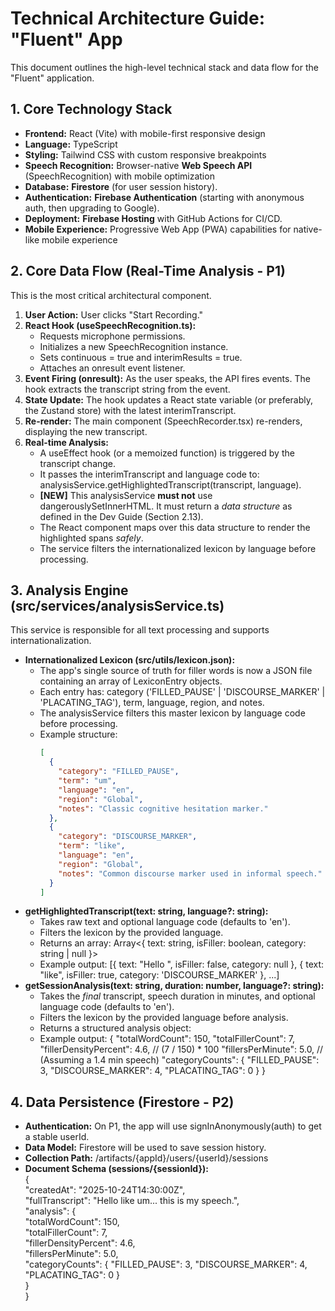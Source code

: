 # **Technical Architecture Guide: "Fluent" App**

This document outlines the high-level technical stack and data flow for the "Fluent" application.

## **1\. Core Technology Stack**

- **Frontend:** React (Vite) with mobile-first responsive design
- **Language:** TypeScript
- **Styling:** Tailwind CSS with custom responsive breakpoints
- **Speech Recognition:** Browser-native **Web Speech API** (SpeechRecognition) with mobile optimization
- **Database:** **Firestore** (for user session history).
- **Authentication:** **Firebase Authentication** (starting with anonymous auth, then upgrading to Google).
- **Deployment:** **Firebase Hosting** with GitHub Actions for CI/CD.
- **Mobile Experience:** Progressive Web App (PWA) capabilities for native-like mobile experience

## **2\. Core Data Flow (Real-Time Analysis \- P1)**

This is the most critical architectural component.

1. **User Action:** User clicks "Start Recording."
2. **React Hook (useSpeechRecognition.ts):**
   - Requests microphone permissions.
   - Initializes a new SpeechRecognition instance.
   - Sets continuous \= true and interimResults \= true.
   - Attaches an onresult event listener.
3. **Event Firing (onresult):** As the user speaks, the API fires events. The hook extracts the transcript string from the event.
4. **State Update:** The hook updates a React state variable (or preferably, the Zustand store) with the latest interimTranscript.
5. **Re-render:** The main component (SpeechRecorder.tsx) re-renders, displaying the new transcript.
6. **Real-time Analysis:**
   - A useEffect hook (or a memoized function) is triggered by the transcript change.
   - It passes the interimTranscript and language code to: analysisService.getHighlightedTranscript(transcript, language).
   - **\[NEW\]** This analysisService **must not** use dangerouslySetInnerHTML. It must return a _data structure_ as defined in the Dev Guide (Section 2.13).
   - The React component maps over this data structure to render the highlighted spans _safely_.
   - The service filters the internationalized lexicon by language before processing.

## **3\. Analysis Engine (src/services/analysisService.ts)**

This service is responsible for all text processing and supports internationalization.

- **Internationalized Lexicon (src/utils/lexicon.json):**
  - The app's single source of truth for filler words is now a JSON file containing an array of LexiconEntry objects.
  - Each entry has: category ('FILLED_PAUSE' | 'DISCOURSE_MARKER' | 'PLACATING_TAG'), term, language, region, and notes.
  - The analysisService filters this master lexicon by language code before processing.
  - Example structure:
    ```json
    [
      {
        "category": "FILLED_PAUSE",
        "term": "um",
        "language": "en",
        "region": "Global",
        "notes": "Classic cognitive hesitation marker."
      },
      {
        "category": "DISCOURSE_MARKER",
        "term": "like",
        "language": "en",
        "region": "Global",
        "notes": "Common discourse marker used in informal speech."
      }
    ]
    ```
- **getHighlightedTranscript(text: string, language?: string):**
  - Takes raw text and optional language code (defaults to 'en').
  - Filters the lexicon by the provided language.
  - Returns an array: Array\<{ text: string, isFiller: boolean, category: string | null }\>
  - Example output: \[{ text: "Hello ", isFiller: false, category: null }, { text: "like", isFiller: true, category: 'DISCOURSE_MARKER' }, ...\]
- **getSessionAnalysis(text: string, duration: number, language?: string):**
  - Takes the _final_ transcript, speech duration in minutes, and optional language code (defaults to 'en').
  - Filters the lexicon by the provided language before analysis.
  - Returns a structured analysis object:
  - Example output:
    {
    "totalWordCount": 150,
    "totalFillerCount": 7,
    "fillerDensityPercent": 4.6, // (7 / 150) \* 100
    "fillersPerMinute": 5.0, // (Assuming a 1.4 min speech)
    "categoryCounts": {
    "FILLED_PAUSE": 3,
    "DISCOURSE_MARKER": 4,
    "PLACATING_TAG": 0
    }
    }

## **4\. Data Persistence (Firestore \- P2)**

- **Authentication:** On P1, the app will use signInAnonymously(auth) to get a stable userId.
- **Data Model:** Firestore will be used to save session history.
- **Collection Path:** /artifacts/{appId}/users/{userId}/sessions
- **Document Schema (sessions/{sessionId}):**  
  {  
   "createdAt": "2025-10-24T14:30:00Z",  
   "fullTranscript": "Hello like um... this is my speech.",  
   "analysis": {  
   "totalWordCount": 150,  
   "totalFillerCount": 7,  
   "fillerDensityPercent": 4.6,  
   "fillersPerMinute": 5.0,  
   "categoryCounts": {
  "FILLED_PAUSE": 3,
  "DISCOURSE_MARKER": 4,
  "PLACATING_TAG": 0
  }  
   }  
  }
